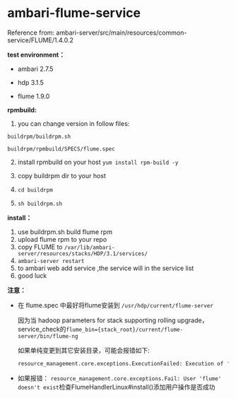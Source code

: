 # ambari-flume-service

Reference from: ambari-server/src/main/resources/common-service/FLUME/1.4.0.2

**test environment：**

- ambari 2.7.5

- hdp 3.1.5

- flume 1.9.0

**rpmbuild:**

  1. you can change version in follow files:

    buildrpm/buildrpm.sh

    buildrpm/rpmbuild/SPECS/flume.spec

  2. install rpmbuild on your host `yum install rpm-build -y`

  3. copy buildrpm dir to your host

  4. `cd buildrpm`

  5. `sh buildrpm.sh`

**install：**

1. use buildrpm.sh build flume rpm
2. upload flume rpm to your repo
3. copy FLUME to `/var/lib/ambari-server/resources/stacks/HDP/3.1/services/`
4. `ambari-server restart`
5. to ambari web add service ,the service will in the service list
6. good luck

**注意：**

- 在 flume.spec 中最好将flume安装到 `/usr/hdp/current/flume-server`

  因为当 hadoop parameters for stack supporting rolling upgrade，service_check的`flume_bin={stack_root}/current/flume-server/bin/flume-ng`

  如果单纯变更到其它安装目录，可能会报错如下:
  ```bash
  resource_management.core.exceptions.ExecutionFailed: Execution of 'env JAVA_HOME=/usr/jdk64/jdk1.8.0_112 /usr/hdp/current/flume-server/bin/flume-ng version' returned 126. env: /usr/hdp/current/flume-server/bin/flume-ng: Permission denied
  ```

- 如果报错：
`resource_management.core.exceptions.Fail: User 'flume' doesn't exist`检查FlumeHandlerLinux#install()添加用户操作是否成功
